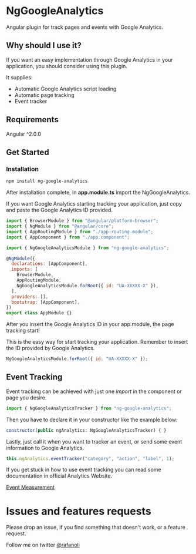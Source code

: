 # NgGoogleAnalytics

Angular plugin for track pages and events with Google Analytics.

## Why should I use it?

If you want an easy implementation through Google Analytics in your application, you should consider using this plugin.

It supplies:

- Automatic Google Analytics script loading
- Automatic page tracking
- Event tracker

## Requirements

Angular ^2.0.0

## Get Started

### Installation

```bash
npm install ng-google-analytics
```

After installation complete, in **app.module.ts** import the NgGoogleAnalytics.

If you want Google Analytics starting tracking your application, just copy and paste the Google Analytics ID provided.

```js
import { BrowserModule } from "@angular/platform-browser";
import { NgModule } from "@angular/core";
import { AppRoutingModule } from "./app-routing.module";
import { AppComponent } from "./app.component";

import { NgGoogleAnalyticsModule } from "ng-google-analytics";

@NgModule({
  declarations: [AppComponent],
  imports: [
    BrowserModule,
    AppRoutingModule,
    NgGoogleAnalyticsModule.forRoot({ id: "UA-XXXXX-X" }),
  ],
  providers: [],
  bootstrap: [AppComponent],
})
export class AppModule {}
```

After you insert the Google Analytics ID in your app.module, the page tracking start!

This is the easy way for start tracking your application. Remember to insert the ID provided by Google Analytics.

```js
NgGoogleAnalyticsModule.forRoot({ id: "UA-XXXXX-X" });
```

## Event Tracking

Event tracking can be achieved with just one _import_ in the component or page you desire.

```js
import { NgGoogleAnalyticsTracker } from "ng-google-analytics";
```

Then you have to declare it in your constructor like the example below:

```js
constructor(public ngAnalytics: NgGoogleAnalyticsTracker) { }
```

Lastly, just call it when you want to tracker an event, or send some event information to Google Analytics.

```js
this.ngAnalytics.eventTracker("category", "action", "label", 1);
```

If you get stuck in how to use event tracking you can read some documentation in official Analytics Website.

[Event Measurement](https://developers.google.com/analytics/devguides/collection/analyticsjs/events)

# Issues and features requests

Please drop an issue, if you find something that doesn't work, or a feature request.

Follow me on twitter [@rafanoli](https://twitter.com/rafanoli)
